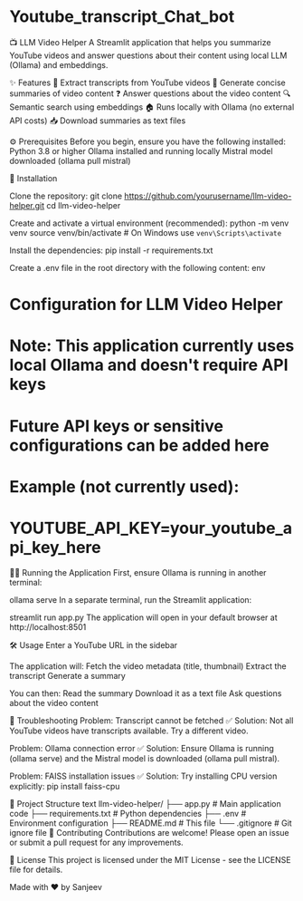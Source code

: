 # Youtube_transcript_Chat_bot

📺 LLM Video Helper
A Streamlit application that helps you summarize YouTube videos and answer questions about their content using local LLM (Ollama) and embeddings.


✨ Features
🎥 Extract transcripts from YouTube videos
📝 Generate concise summaries of video content
❓ Answer questions about the video content
🔍 Semantic search using embeddings
🏠 Runs locally with Ollama (no external API costs)
📥 Download summaries as text files

⚙️ Prerequisites
Before you begin, ensure you have the following installed:
Python 3.8 or higher
Ollama installed and running locally
Mistral model downloaded (ollama pull mistral)

🚀 Installation

Clone the repository:
git clone https://github.com/yourusername/llm-video-helper.git
cd llm-video-helper

Create and activate a virtual environment (recommended):
python -m venv venv
source venv/bin/activate  # On Windows use `venv\Scripts\activate`

Install the dependencies:
pip install -r requirements.txt

Create a .env file in the root directory with the following content:
env
# Configuration for LLM Video Helper
# Note: This application currently uses local Ollama and doesn't require API keys
# Future API keys or sensitive configurations can be added here

# Example (not currently used):
# YOUTUBE_API_KEY=your_youtube_api_key_here

🏃‍♂️ Running the Application
First, ensure Ollama is running in another terminal:

ollama serve
In a separate terminal, run the Streamlit application:

streamlit run app.py
The application will open in your default browser at http://localhost:8501

🛠️ Usage
Enter a YouTube URL in the sidebar

The application will:
Fetch the video metadata (title, thumbnail)
Extract the transcript
Generate a summary

You can then:
Read the summary
Download it as a text file
Ask questions about the video content

🔧 Troubleshooting
Problem: Transcript cannot be fetched
✅ Solution: Not all YouTube videos have transcripts available. Try a different video.

Problem: Ollama connection error
✅ Solution: Ensure Ollama is running (ollama serve) and the Mistral model is downloaded (ollama pull mistral).

Problem: FAISS installation issues
✅ Solution: Try installing CPU version explicitly: pip install faiss-cpu

📂 Project Structure
text
llm-video-helper/
├── app.py                # Main application code
├── requirements.txt      # Python dependencies
├── .env                  # Environment configuration
├── README.md             # This file
└── .gitignore           # Git ignore file
🤝 Contributing
Contributions are welcome! Please open an issue or submit a pull request for any improvements.

📜 License
This project is licensed under the MIT License - see the LICENSE file for details.



Made with ❤️ by Sanjeev 
